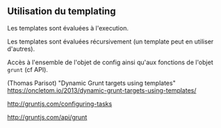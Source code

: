 ##  Utilisation du templating

Les templates sont évaluées à l'execution.

Les templates sont évaluées récursivement (un template peut en utiliser d'autres).

Accès à l'ensemble de l'objet de config ainsi qu'aux fonctions de l'objet ``grunt`` (cf API).

(Thomas Parisot) "Dynamic Grunt targets using templates" https://oncletom.io/2013/dynamic-grunt-targets-using-templates/

http://gruntjs.com/configuring-tasks

http://gruntjs.com/api/grunt